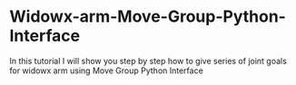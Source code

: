 # Widowx-arm-Move-Group-Python-Interface
In this tutorial I will show you step by step how to  give series of joint goals for widowx arm using Move Group Python Interface
